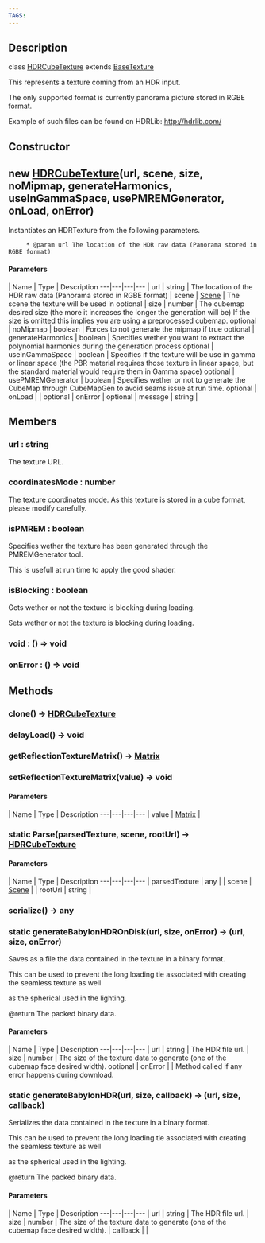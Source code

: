 ```yaml
---
TAGS:
---
```

## Description

class [HDRCubeTexture](/classes/3.1/HDRCubeTexture) extends [BaseTexture](/classes/3.1/BaseTexture)

This represents a texture coming from an HDR input.

The only supported format is currently panorama picture stored in RGBE format.

Example of such files can be found on HDRLib: http://hdrlib.com/

## Constructor

## new [HDRCubeTexture](/classes/3.1/HDRCubeTexture)(url, scene, size, noMipmap, generateHarmonics, useInGammaSpace, usePMREMGenerator, onLoad, onError)

Instantiates an HDRTexture from the following parameters.

         * @param url The location of the HDR raw data (Panorama stored in RGBE format)

#### Parameters
 | Name | Type | Description
---|---|---|---
 | url | string |  The location of the HDR raw data (Panorama stored in RGBE format)
 | scene | [Scene](/classes/3.1/Scene) |  The scene the texture will be used in
optional | size | number |  The cubemap desired size (the more it increases the longer the generation will be) If the size is omitted this implies you are using a preprocessed cubemap.
optional | noMipmap | boolean |  Forces to not generate the mipmap if true
optional | generateHarmonics | boolean |  Specifies wether you want to extract the polynomial harmonics during the generation process
optional | useInGammaSpace | boolean |  Specifies if the texture will be use in gamma or linear space (the PBR material requires those texture in linear space, but the standard material would require them in Gamma space)
optional | usePMREMGenerator | boolean |  Specifies wether or not to generate the CubeMap through CubeMapGen to avoid seams issue at run time.
optional | onLoad |  | 
optional | onError | optional | message | string | 
## Members

### url : string

The texture URL.
### coordinatesMode : number

The texture coordinates mode. As this texture is stored in a cube format, please modify carefully.
### isPMREM : boolean

Specifies wether the texture has been generated through the PMREMGenerator tool.

This is usefull at run time to apply the good shader.
### isBlocking : boolean

Gets wether or not the texture is blocking during loading.

Sets wether or not the texture is blocking during loading.
### void : () =&gt; void


### onError : () =&gt; void


## Methods

### clone() &rarr; [HDRCubeTexture](/classes/3.1/HDRCubeTexture)


### delayLoad() &rarr; void


### getReflectionTextureMatrix() &rarr; [Matrix](/classes/3.1/Matrix)


### setReflectionTextureMatrix(value) &rarr; void



#### Parameters
 | Name | Type | Description
---|---|---|---
 | value | [Matrix](/classes/3.1/Matrix) | 

### static Parse(parsedTexture, scene, rootUrl) &rarr; [HDRCubeTexture](/classes/3.1/HDRCubeTexture)



#### Parameters
 | Name | Type | Description
---|---|---|---
 | parsedTexture | any | 
 | scene | [Scene](/classes/3.1/Scene) | 
 | rootUrl | string | 
### serialize() &rarr; any


### static generateBabylonHDROnDisk(url, size, onError) &rarr; (url, size, onError)

Saves as a file the data contained in the texture in a binary format.

This can be used to prevent the long loading tie associated with creating the seamless texture as well

as the spherical used in the lighting.

@return The packed binary data.

#### Parameters
 | Name | Type | Description
---|---|---|---
 | url | string |  The HDR file url.
 | size | number |  The size of the texture data to generate (one of the cubemap face desired width).
optional | onError |  |  Method called if any error happens during download.
### static generateBabylonHDR(url, size, callback) &rarr; (url, size, callback)

Serializes the data contained in the texture in a binary format.

This can be used to prevent the long loading tie associated with creating the seamless texture as well

as the spherical used in the lighting.

@return The packed binary data.

#### Parameters
 | Name | Type | Description
---|---|---|---
 | url | string |  The HDR file url.
 | size | number |  The size of the texture data to generate (one of the cubemap face desired width).
 | callback |  | 
